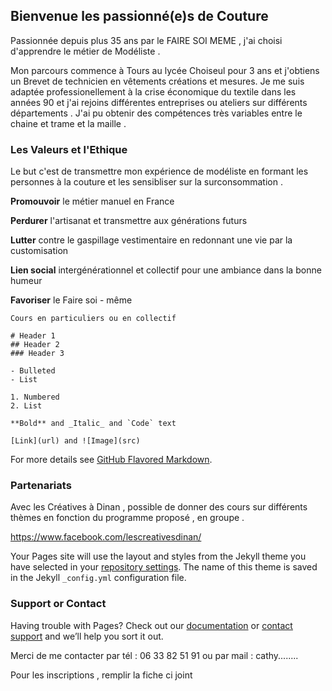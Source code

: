 ## Bienvenue les passionné(e)s de Couture 

Passionnée depuis plus 35 ans par le FAIRE SOI MEME , j'ai choisi d'apprendre le métier de Modéliste .

Mon parcours commence à Tours au lycée Choiseul pour 3 ans et j'obtiens un Brevet de technicien en vêtements créations et mesures.
Je me suis adaptée professionellement  à la crise économique du textile dans les années 90 et j'ai rejoins différentes entreprises ou ateliers sur différents départements .
J'ai pu obtenir des compétences très variables entre le chaine et trame et la maille .


### Les Valeurs et l'Ethique 

Le but c'est de transmettre mon expérience de modéliste en formant les personnes à la couture et les sensibliser sur la surconsommation .

**Promouvoir** le métier manuel en France 

**Perdurer** l'artisanat et transmettre aux générations futurs

**Lutter** contre le gaspillage vestimentaire en redonnant une vie par la customisation

**Lien social** intergénérationnel et collectif pour une ambiance dans la bonne humeur 

**Favoriser** le Faire soi - même 


```PRESTATIONS 
Cours en particuliers ou en collectif 

# Header 1
## Header 2
### Header 3

- Bulleted
- List

1. Numbered
2. List

**Bold** and _Italic_ and `Code` text

[Link](url) and ![Image](src)
```

For more details see [GitHub Flavored Markdown](https://guides.github.com/features/mastering-markdown/).

### Partenariats
Avec les Créatives à Dinan , possible de donner des cours sur différents thèmes en fonction du programme proposé , en groupe .

https://www.facebook.com/lescreativesdinan/

Your Pages site will use the layout and styles from the Jekyll theme you have selected in your [repository settings](https://github.com/dessin22/coudrzen/settings). The name of this theme is saved in the Jekyll `_config.yml` configuration file.

### Support or Contact

Having trouble with Pages? Check out our [documentation](https://help.github.com/categories/github-pages-basics/) or [contact support](https://github.com/contact) and we’ll help you sort it out.

Merci de me contacter par tél : 06 33 82 51 91 ou par mail : cathy........

Pour les inscriptions , remplir la fiche ci joint 

